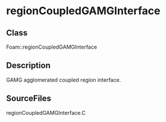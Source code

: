 # regionCoupledGAMGInterface 
## Class
Foam::regionCoupledGAMGInterface

## Description
GAMG agglomerated coupled region interface.

## SourceFiles
regionCoupledGAMGInterface.C

